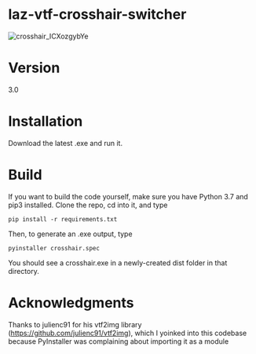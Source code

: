 # laz-vtf-crosshair-switcher
![crosshair_ICXozgybYe](https://user-images.githubusercontent.com/109486500/180332700-27332f20-12e4-49a9-8c26-b7cb4a4a237a.png)

# Version
3.0

# Installation

Download the latest .exe and run it.

# Build
If you want to build the code yourself, make sure you have Python 3.7 and pip3 installed.
Clone the repo, cd into it, and type

```
pip install -r requirements.txt
```

Then, to generate an .exe output, type
```
pyinstaller crosshair.spec
```

You should see a crosshair.exe in a newly-created dist folder in that directory.

# Acknowledgments

Thanks to julienc91 for his vtf2img library (https://github.com/julienc91/vtf2img), which I yoinked into this codebase because PyInstaller was complaining about importing it as a module
